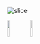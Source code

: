 ![slice](https://capsule-render.vercel.app/api?type=slice&color=F8E2CF&height=100&text=KangRo's%20Github&fontSize=30&fontAlign=80&rotate=7&fontAlignY=25)

<p>
  <img src="https://github-readme-stats.vercel.app/api?username=tetrapod0&show_icons=true" height=10%>
  <img src="https://github-readme-stats.vercel.app/api/top-langs/?username=tetrapod0&layout=compact" height=10%>
</p>







